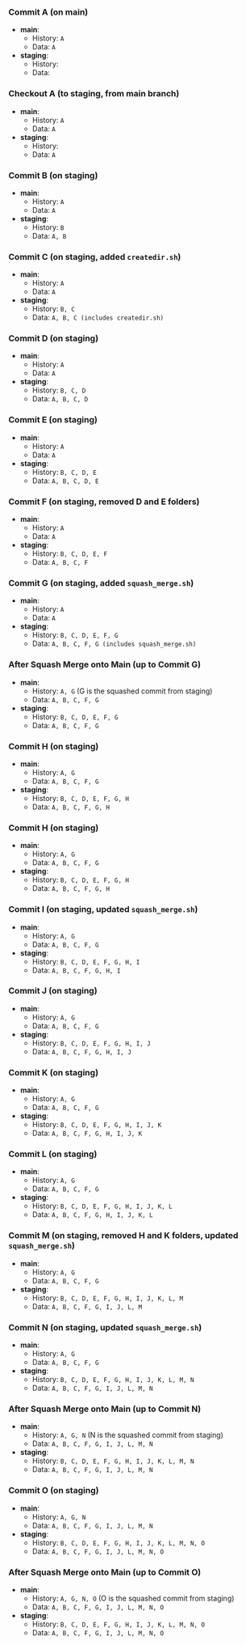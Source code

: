 ### Commit A (on main)
- **main**: 
  - History: `A`
  - Data: `A`
- **staging**: 
  - History: ` `
  - Data: ` `

### Checkout A (to staging, from main branch)
- **main**: 
  - History: `A`
  - Data: `A`
- **staging**: 
  - History: ` `
  - Data: `A`

### Commit B (on staging)
- **main**: 
  - History: `A`
  - Data: `A`
- **staging**: 
  - History: `B`
  - Data: `A, B`

### Commit C (on staging, added `createdir.sh`)
- **main**: 
  - History: `A`
  - Data: `A`
- **staging**: 
  - History: `B, C`
  - Data: `A, B, C (includes createdir.sh)`

### Commit D (on staging)
- **main**: 
  - History: `A`
  - Data: `A`
- **staging**: 
  - History: `B, C, D`
  - Data: `A, B, C, D`

### Commit E (on staging)
- **main**: 
  - History: `A`
  - Data: `A`
- **staging**: 
  - History: `B, C, D, E`
  - Data: `A, B, C, D, E`

### Commit F (on staging, removed D and E folders)
- **main**: 
  - History: `A`
  - Data: `A`
- **staging**: 
  - History: `B, C, D, E, F`
  - Data: `A, B, C, F`

### Commit G (on staging, added `squash_merge.sh`)
- **main**: 
  - History: `A`
  - Data: `A`
- **staging**: 
  - History: `B, C, D, E, F, G`
  - Data: `A, B, C, F, G (includes squash_merge.sh)`

### After Squash Merge onto Main (up to Commit G)
- **main**: 
  - History: `A, G` (G is the squashed commit from staging)
  - Data: `A, B, C, F, G`
- **staging**: 
  - History: `B, C, D, E, F, G`
  - Data: `A, B, C, F, G`

### Commit H (on staging)
- **main**: 
  - History: `A, G`
  - Data: `A, B, C, F, G`
- **staging**: 
  - History: `B, C, D, E, F, G, H`
  - Data: `A, B, C, F, G, H`

### Commit H (on staging)
- **main**: 
  - History: `A, G`
  - Data: `A, B, C, F, G`
- **staging**: 
  - History: `B, C, D, E, F, G, H`
  - Data: `A, B, C, F, G, H`

### Commit I (on staging, updated `squash_merge.sh`)
- **main**: 
  - History: `A, G`
  - Data: `A, B, C, F, G`
- **staging**: 
  - History: `B, C, D, E, F, G, H, I`
  - Data: `A, B, C, F, G, H, I`

### Commit J (on staging)
- **main**: 
  - History: `A, G`
  - Data: `A, B, C, F, G`
- **staging**: 
  - History: `B, C, D, E, F, G, H, I, J`
  - Data: `A, B, C, F, G, H, I, J`

### Commit K (on staging)
- **main**: 
  - History: `A, G`
  - Data: `A, B, C, F, G`
- **staging**: 
  - History: `B, C, D, E, F, G, H, I, J, K`
  - Data: `A, B, C, F, G, H, I, J, K`

### Commit L (on staging)
- **main**: 
  - History: `A, G`
  - Data: `A, B, C, F, G`
- **staging**: 
  - History: `B, C, D, E, F, G, H, I, J, K, L`
  - Data: `A, B, C, F, G, H, I, J, K, L`

### Commit M (on staging, removed H and K folders, updated `squash_merge.sh`)
- **main**: 
  - History: `A, G`
  - Data: `A, B, C, F, G`
- **staging**: 
  - History: `B, C, D, E, F, G, H, I, J, K, L, M`
  - Data: `A, B, C, F, G, I, J, L, M`

### Commit N (on staging, updated `squash_merge.sh`)
- **main**: 
  - History: `A, G`
  - Data: `A, B, C, F, G`
- **staging**: 
  - History: `B, C, D, E, F, G, H, I, J, K, L, M, N`
  - Data: `A, B, C, F, G, I, J, L, M, N`

### After Squash Merge onto Main (up to Commit N)
- **main**: 
  - History: `A, G, N` (N is the squashed commit from staging)
  - Data: `A, B, C, F, G, I, J, L, M, N`
- **staging**: 
  - History: `B, C, D, E, F, G, H, I, J, K, L, M, N`
  - Data: `A, B, C, F, G, I, J, L, M, N`

### Commit O (on staging)
- **main**: 
  - History: `A, G, N`
  - Data: `A, B, C, F, G, I, J, L, M, N`
- **staging**: 
  - History: `B, C, D, E, F, G, H, I, J, K, L, M, N, O`
  - Data: `A, B, C, F, G, I, J, L, M, N, O`

### After Squash Merge onto Main (up to Commit O)
- **main**: 
  - History: `A, G, N, O` (O is the squashed commit from staging)
  - Data: `A, B, C, F, G, I, J, L, M, N, O`
- **staging**: 
  - History: `B, C, D, E, F, G, H, I, J, K, L, M, N, O`
  - Data: `A, B, C, F, G, I, J, L, M, N, O`